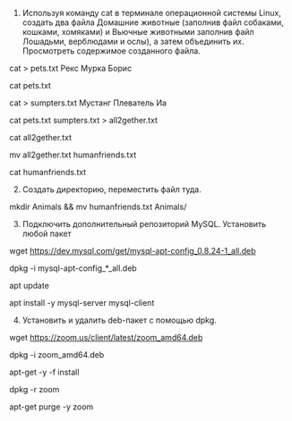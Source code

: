 1. Используя команду cat в терминале операционной системы Linux, создать
два файла Домашние животные (заполнив файл собаками, кошками,
хомяками) и Вьючные животными заполнив файл Лошадьми, верблюдами и
ослы), а затем объединить их. Просмотреть содержимое созданного файла.

cat > pets.txt
Рекс
Мурка
Борис

cat pets.txt 

cat > sumpters.txt
Мустанг
Плеватель
Иа

cat pets.txt sumpters.txt > all2gether.txt

cat all2gether.txt 

mv all2gether.txt humanfriends.txt

cat humanfriends.txt 

2. Создать директорию, переместить файл туда.

mkdir Animals && mv humanfriends.txt Animals/

3. Подключить дополнительный репозиторий MySQL. Установить любой пакет

wget https://dev.mysql.com/get/mysql-apt-config_0.8.24-1_all.deb 

dpkg -i mysql-apt-config_*_all.deb

apt update

apt install -y mysql-server mysql-client

4. Установить и удалить deb-пакет с помощью dpkg.

wget https://zoom.us/client/latest/zoom_amd64.deb

dpkg -i zoom_amd64.deb

apt-get -y -f install

dpkg -r zoom

apt-get purge -y zoom
